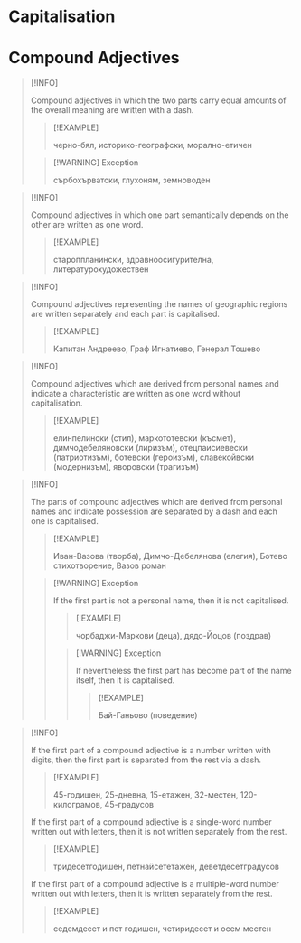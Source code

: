 
# Capitalisation


# Compound Adjectives

>[!INFO]
>
>Compound adjectives in which the two parts carry equal amounts of the overall meaning are written with a dash.
>
>>[!EXAMPLE]
>>
>>черно-бял, историко-географски, морално-етичен
>>
>
>>[!WARNING] Exception
>>
>>сърбохърватски, глухоням, земноводен
>>
>

>[!INFO]
>
>Compound adjectives in which one part semantically depends on the other are written as one word.
>
>>[!EXAMPLE]
>>
>>староппланински, здравноосигурителна, литературохудожествен
>>
>

>[!INFO]
>
>Compound adjectives representing the names of geographic regions are written separately and each part is capitalised.
>
>>[!EXAMPLE]
>>
>>Капитан Андреево, Граф Игнатиево, Генерал Тошево
>>
>

>[!INFO]
>
>Compound adjectives which are derived from personal names and indicate a characteristic are written as one word without capitalisation.
>
>>[!EXAMPLE]
>>
>>елинпелински (стил), маркототевски (късмет), димчодебеляновски (лиризъм), отецпаисиевески (патриотизъм), ботевски (героизъм), славекойвски (модернизъм), яворовски (трагизъм)
>>
>

>[!INFO]
>
>The parts of compound adjectives which are derived from personal names and indicate possession are separated by a dash and each one is capitalised.
>
>>[!EXAMPLE]
>>
>>Иван-Вазова (творба), Димчо-Дебелянова (елегия), Ботево стихотворение, Вазов роман
>>
>
>>[!WARNING] Exception
>>
>>If the first part is not a personal name, then it is not capitalised.
>>
>>>[!EXAMPLE]
>>>
>>>чорбаджи-Маркови (деца), дядо-Йоцов (поздрав)
>>>
>>
>>>[!WARNING] Exception
>>>
>>>If nevertheless the first part has become part of the name itself, then it is capitalised.
>>>
>>>>[!EXAMPLE]
>>>>
>>>>Бай-Ганьово (поведение)
>>>>
>>>
>>
>

>[!INFO]
>
>If the first part of a compound adjective is a number written with digits, then the first part is separated from the rest via a dash.
>
>>[!EXAMPLE]
>>
>>45-годишен, 25-дневна, 15-етажен, 32-местен, 120-килограмов, 45-градусов
>>
>
>If the first part of a compound adjective is a single-word number written out with letters, then it is not written separately from the rest.
>
>>[!EXAMPLE]
>>
>>тридесетгодишен, петнайсететажен, деветдесетградусов
>>
>
>If the first part of a compound adjective is a multiple-word number written out with letters, then it is written separately from the rest.
>
>>[!EXAMPLE]
>>
>>седемдесет и пет годишен, четиридесет и осем местен
>>
>